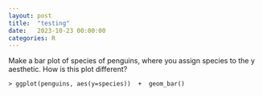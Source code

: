 ```yaml
---
layout: post
title:  "testing"
date:   2023-10-23 00:00:00
categories: R
---
```


Make a bar plot of species of penguins, where you assign species to the y aesthetic. How is this plot different?

    > ggplot(penguins, aes(y=species))  +  geom_bar()
